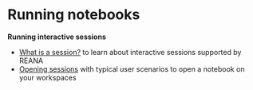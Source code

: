 # Running notebooks

**Running interactive sessions**

- [What is a session?](what-is-session) to learn about interactive sessions supported by REANA
- [Opening sessions](opening-sessions) with typical user scenarios to open a notebook on your workspaces
